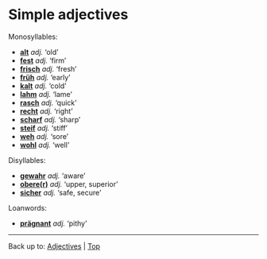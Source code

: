 # Simple adjectives

Monosyllables:
- **[alt](a/al/alt.md)** *adj.* ‘old’
- **[fest](f/fe/fest.md)** *adj.* ‘firm’
- **[frisch](f/fr/frisch.md)** *adj.* ‘fresh’
- **[früh](f/fr/frueh.md)** *adj.* ‘early’
- **[kalt](k/ka/kalt.md)** *adj.* ‘cold’
- **[lahm](l/la/lahm.md)** *adj.* ‘lame’
- **[rasch](r/ra/rasch.md)** *adj.* ‘quick’
- **[recht](r/re/recht.md)** *adj.* ‘right’
- **[scharf](s/sc/scharf.md)** *adj.* ‘sharp’
- **[steif](s/st/steif.md)** *adj.* ‘stiff’
- **[weh](w/we/weh.md)** *adj.* ‘sore’
- **[wohl](w/wo/wohl.md)** *adj.* ‘well’

Disyllables:
- **[gewahr](g/ge/gewahr.md)** *adj.* ‘aware’
- **[obere(r)](o/ob/oberer.md)** *adj.* ‘upper, superior’
- **[sicher](s/si/sicher.md)** *adj.* ‘safe, secure’

Loanwords:
- **[prägnant](p/pr/praegnant.md)** *adj.* ‘pithy’

----

Back up to: [Adjectives](index.md) | [Top](../index.md)

